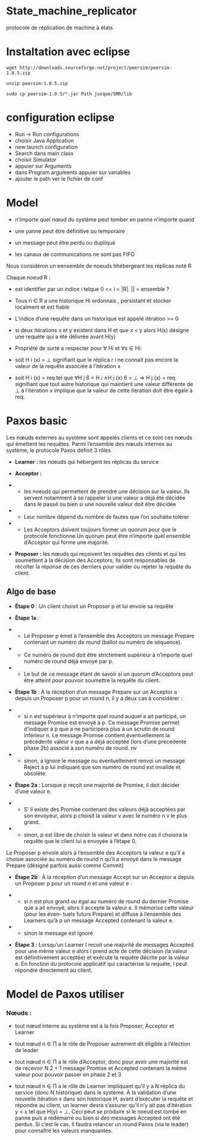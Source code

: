 # State_machine_replicator
protocole de réplication de machine à états

# Instaltation avec eclipse
```
wget http://downloads.sourceforge.net/project/peersim/peersim-1.0.5.zip

unzip peersim-1.0.5.zip

sudo cp peersim-1.0.5/*.jar Path jusque/SMR/lib 

```
# configuration eclipse

- Run -> Run configurations
- choisir Java Application
- new launch configuration 
- Search dans main class
- choisir Simulator
- appuier sur Arguments 
- dans Program arguments appuier sur variables
- ajouter le path ver le fichier de conf

# Model 

- n’importe quel nœud du système peut tomber en panne n’importe quand

- une panne peut être définitive ou temporaire

- un message peut être perdu ou dupliqué

- les canaux de communications ne sont pas FIFO

Nous considéron un eensemble de noeuds hhébergeant les réplicas noté R 

Chaque noeud R :
- est identifier par un indice i telque 0 <= i < |R|. || = ensemble ?

- Tous ri ∈ R a une historique Hi ordonnais , persistant  et stocker localment et est fiable

- L’indice d’une requête dans un historique est appelé itération >= 0

- si deux itérations x et y existent dans H et que x < y alors H(x) désigne une
requête qui a été délivrée avant H(y)

- Propriété de surté a respecter pour  ∀ Hi et ∀x ∈ Hi:
 
- soit H i (x) = ⊥ signifiant que le réplica r i ne connait pas encore la valeur de la
requête associée à l’itération x

- soit H i (x) = req tel que ∀H j 6 = H i ∧H j (x) 6 = ⊥ ⇒ H j (x) = req signifiant que tout
autre historique qui maintient une valeur différente de ⊥ à l’itération x implique
que la valeur de cette itération doit être égale à req.
# Paxos basic
Les nœuds externes au système sont appelés clients et ce sont ces nœuds qui
émettent les requêtes. Parmi l’ensemble des nœuds internes au système, le protocole Paxos
définit 3 rôles
- **Learner :** les noeuds qui hébergent les réplicas du service
- **Acceptor :** 
- - les noeuds qui permettent de prendre une décision sur la valeur. Ils
servent notamment à se rappeler si une valeur a déjà été décidée dans le passé ou
bien si une nouvelle valeur doit être décidée
- - Leur nombre dépend du nombre de
fautes que l’on souhaite tolérer

- - Les Acceptors doivent toujours former un quorum
pour que le protocole fonctionne.Un quorum peut être n’importe quel
ensemble d’Acceptor qui forme une majorité.
 

- **Proposer :** les nœuds qui reçoivent les requêtes des clients et qui les soumettent
à la décision des Acceptors, Ils sont responsables de récolter la réponse de ces
derniers pour valider ou rejeter la requête du client.


## Algo de base

- **Étape 0** : Un client choisit un Proposer p et lui envoie sa requête

- **Étape 1a** :
- -  Le Proposer p émet à l’ensemble des Acceptors un message Prepare
contenant un numéro de round (ballot ou numéro de séquence).

- - Ce
numéro de round doit être strictement supérieur à n’importe quel numéro de round
déjà envoyé par p.

- - Le but de ce message étant de savoir si un quorum d’Acceptors
peut être atteint pour pouvoir soumettre la requête du client.

- **Étape 1b** : À la réception d’un message Prepare sur un Acceptor a depuis un Proposer p pour un round n, il y a deux cas à considérer :

- - si n est supérieur à n’importe quel round auquel a ait participé, un message
Promise est envoyé à p. Ce message Promise permet d’indiquer à p que a
ne participera plus à un scrutin de round inférieur n. Le message Promise
contient éventuellement la précédente valeur v que a a déjà acceptée (lors d’une
précédente phase 2b) associé à son numéro de round. nv


- - sinon, a ignore le message ou éventuellement renvoi un message Reject à p lui
indiquant que son numéro de round est invalide et obsolète.

- **Étape 2a** : Lorsque p reçoit une majorité de Promise, il doit décider d’une valeur e.

- - S’ il existe des Promise contenant des valeurs déjà acceptées par son envoyeur,
alors p choisit la valeur v avec le numéro n v le plus grand.
- - sinon, p est libre de choisir la valeur et dans notre cas il choisira la requête que
le client lui a envoyée à l’étape 0.

Le Proposer p envoie alors à l’ensemble des Acceptors la valeur e qu’il a choisie
associée au numéro de round n qu’il a envoyé dans le message Prepare (désigné parfois aussi comme Commit)

- **Étape 2b** : À la réception d’un message Accept sur un Acceptor a depuis un Proposer
p pour un round n et une valeur e :

- - si n est plus grand ou égal au numéro de round du dernier Promise que a ait
envoyé, alors il accepte la valeur e. Il mémorise cette valeur (pour les éven-
tuels futurs Prepare) et diffuse à l’ensemble des Learners qu’à p un message
Accepted contenant la valeur e.

- - sinon le message est ignoré

- **Étape 3** : Lorsqu’un Learner l recoit une majorité de messages Accepted pour une
même valeur e alors l prend acte de cette décision (la valeur est définitivement
acceptée) et exécute la requête décrite par la valeur e. En fonction du protocole
applicatif qui caractérise la requête, l peut répondre directement au client.

# Model de Paxos utiliser

### Nœuds :
- tout nœud interne au système est à la fois Proposer, Acceptor
et Learner

- tout nœud n ∈ Π a le rôle de Proposer autrement dit éligible à l’élection de leader

- tout nœud n ∈ Π a le rôle d’Acceptor, donc pour avoir
une majorité est de recevoir N 2 + 1 message Promise et Accepted contenant la
même valeur pour pouvoir passer en phase 2 et 3

- tout nœud n ∈ Π a le rôle de Learner impliquant qu’il y a N réplica du service
(donc N historique) dans le système. À la validation d’une nouvelle itération x
dans son historique H, avant d’exécuter la requête et répondre au client, un learner
devra s’assurer qu’il n’y ait pas d’itération y < x tel que H(y) = ⊥. Ceci peut se
produire si le noeud est tombé en panne puis a redémarré ou bien si des messages
Accepted ont été perdus. Si c’est le cas, il faudra relancer un round Paxos (via le
leader) pour connaître les valeurs manquantes.